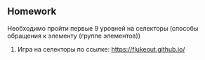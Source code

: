 ##  Homework

Необходимо пройти первые 9 уровней на селекторы (способы обращения к элементу (группе элементов))

1. Игра на селекторы по ссылке: https://flukeout.github.io/